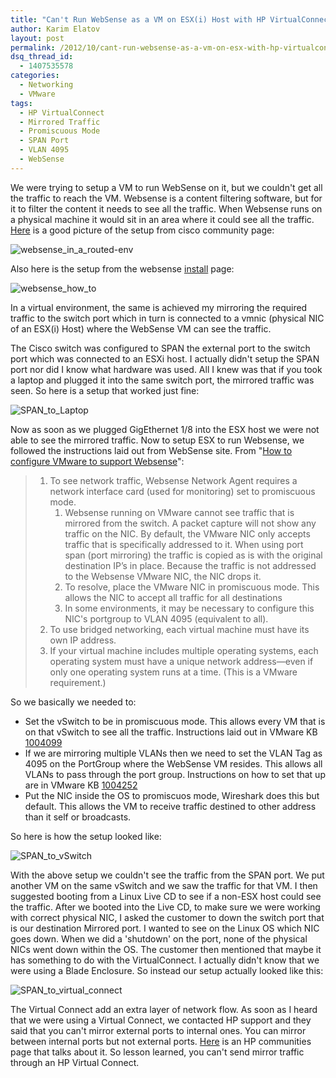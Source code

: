 ```yaml
---
title: "Can't Run WebSense as a VM on ESX(i) Host with HP VirtualConnect"
author: Karim Elatov
layout: post
permalink: /2012/10/cant-run-websense-as-a-vm-on-esx-with-hp-virtualconnect/
dsq_thread_id:
  - 1407535578
categories:
  - Networking
  - VMware
tags:
  - HP VirtualConnect
  - Mirrored Traffic
  - Promiscuous Mode
  - SPAN Port
  - VLAN 4095
  - WebSense
---
```

We were trying to setup a VM to run WebSense on it, but we couldn't get all the traffic to reach the VM. Websense is a content filtering software, but for it to filter the content it needs to see all the traffic. When Websense runs on a physical machine it would sit in an area where it could see all the traffic. [Here](https://learningnetwork.cisco.com/thread/4250) is a good picture of the setup from cisco community page:

![websense_in_a_routed-env](http://virtuallyhyper.com/wp-content/uploads/2012/10/websense_in_a_routed-env.png)

Also here is the setup from the websense [install](https://www.websense.com/content/support/library/deployctr/v76/wwf_wws_sw_install.aspx) page:

![websense_how_to](http://virtuallyhyper.com/wp-content/uploads/2012/10/websense_how_to.png)

In a virtual environment, the same is achieved my mirroring the required traffic to the switch port which in turn is connected to a vmnic (physical NIC of an ESX(i) Host) where the WebSense VM can see the traffic.

The Cisco switch was configured to SPAN the external port to the switch port which was connected to an ESXi host. I actually didn't setup the SPAN port nor did I know what hardware was used. All I knew was that if you took a laptop and plugged it into the same switch port, the mirrored traffic was seen. So here is a setup that worked just fine:

![SPAN_to_Laptop](http://virtuallyhyper.com/wp-content/uploads/2012/10/SPAN_to_Laptop.png)

Now as soon as we plugged GigEthernet 1/8 into the ESX host we were not able to see the mirrored traffic. Now to setup ESX to run Websense, we followed the instructions laid out from WebSense site. From "[How to configure VMware to support Websense](http://www.websense.com/support/article/kbarticle/How-to-configure-VMWare-to-support-v7-Websense)":

> 1.  To see network traffic, Websense Network Agent requires a network interface card (used for monitoring) set to promiscuous mode.
>     1.  Websense running on VMware cannot see traffic that is mirrored from the switch. A packet capture will not show any traffic on the NIC. By default, the VMware NIC only accepts traffic that is specifically addressed to it. When using port span (port mirroring) the traffic is copied as is with the original destination IP’s in place. Because the traffic is not addressed to the Websense VMware NIC, the NIC drops it.
>     2.  To resolve, place the VMware NIC in promiscuous mode. This allows the NIC to accept all traffic for all destinations
>     3.  In some environments, it may be necessary to configure this NIC's portgroup to VLAN 4095 (equivalent to all).
> 2.  To use bridged networking, each virtual machine must have its own IP address.
> 3.  If your virtual machine includes multiple operating systems, each operating system must have a unique network address—even if only one operating system runs at a time. (This is a VMware requirement.)

So we basically we needed to:

*   Set the vSwitch to be in promiscuous mode. This allows every VM that is on that vSwitch to see all the traffic. Instructions laid out in VMware KB [1004099](http://kb.vmware.com/kb/1004099)
*   If we are mirroring multiple VLANs then we need to set the VLAN Tag as 4095 on the PortGroup where the WebSense VM resides. This allows all VLANs to pass through the port group. Instructions on how to set that up are in VMware KB [1004252](http://kb.vmware.com/kb/1004252)
*   Put the NIC inside the OS to promiscuos mode, Wireshark does this but default. This allows the VM to receive traffic destined to other address than it self or broadcasts.

So here is how the setup looked like:

![SPAN_to_vSwitch](http://virtuallyhyper.com/wp-content/uploads/2012/10/SPAN_to_vSwitch.png)

With the above setup we couldn't see the traffic from the SPAN port. We put another VM on the same vSwitch and we saw the traffic for that VM. I then suggested booting from a Linux Live CD to see if a non-ESX host could see the traffic. After we booted into the Live CD, to make sure we were working with correct physical NIC, I asked the customer to down the switch port that is our destination Mirrored port. I wanted to see on the Linux OS which NIC goes down. When we did a 'shutdown' on the port, none of the physical NICs went down within the OS. The customer then mentioned that maybe it has something to do with the VirtualConnect. I actually didn't know that we were using a Blade Enclosure. So instead our setup actually looked like this:

![SPAN_to_virtual_connect](http://virtuallyhyper.com/wp-content/uploads/2012/10/SPAN_to_virtual_connect.png)

The Virtual Connect add an extra layer of network flow. As soon as I heard that we were using a Virtual Connect, we contacted HP support and they said that you can't mirror external ports to internal ones. You can mirror between internal ports but not external ports. [Here](http://h30499.www3.hp.com/t5/HP-BladeSystem-Virtual-Connect/Promiscuous-Mode-in-VC/td-p/5342417#.UG40pLTA991) is an HP communities page that talks about it. So lesson learned, you can't send mirror traffic through an HP Virtual Connect.

